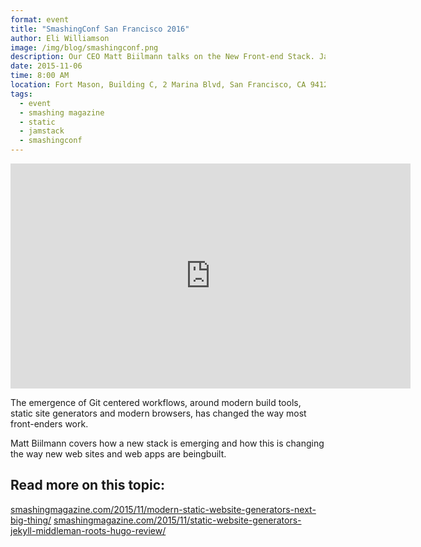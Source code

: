 ```yaml
---
format: event
title: "SmashingConf San Francisco 2016"
author: Eli Williamson
image: /img/blog/smashingconf.png
description: Our CEO Matt Biilmann talks on the New Front-end Stack. Javascript, APIs and Markup.
date: 2015-11-06
time: 8:00 AM
location: Fort Mason, Building C, 2 Marina Blvd, San Francisco, CA 94123
tags:
  - event
  - smashing magazine
  - static
  - jamstack
  - smashingconf
---
```


<iframe src="https://player.vimeo.com/video/163522126?color=00C7B7&title=0&byline=0&portrait=0" width="640" height="360" frameborder="0" webkitallowfullscreen mozallowfullscreen allowfullscreen></iframe>

The emergence of Git centered workflows, around modern build tools, static site generators and modern browsers, has changed the way most front-enders work.

Matt Biilmann covers how a new stack is emerging and how this is changing the way new web sites and web apps are beingbuilt.

## Read more on this topic:

[smashingmagazine.com/2015/11/modern-static-website-generators-next-big-thing/](smashingmagazine.com/2015/11/modern-static-website-generators-next-big-thing/)
[smashingmagazine.com/2015/11/static-website-generators-jekyll-middleman-roots-hugo-review/](smashingmagazine.com/2015/11/static-website-generators-jekyll-middleman-roots-hugo-review/)
